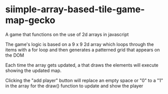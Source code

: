 # siimple-array-based-tile-game-map-gecko
 A game that functions on the use of 2d arrays in javascript

The game's logic is based on a 9 x 9 2d array which loops through the items 
with a for loop and then generates a patterned grid that appears on the DOM

Each time the array gets updated, a that draws the elements 
will execute showing the updated map.

Clicking the "add player" button will replace an empty space or "0" to a "1" in the array 
for the draw() function to update and show the player
